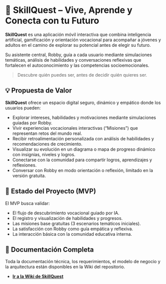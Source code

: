 # 🚀 SkillQuest – Vive, Aprende y Conecta con tu Futuro

**SkillQuest** es una aplicación móvil interactiva que combina inteligencia artificial, gamificación y orientación vocacional para acompañar a jóvenes y adultos en el camino de explorar su potencial antes de elegir su futuro.

Su asistente central, Robby, guía a cada usuario mediante simulaciones temáticas, análisis de habilidades y conversaciones reflexivas que fortalecen el autoconocimiento y las competencias socioemocionales.
> Descubre quién puedes ser, antes de decidir quién quieres ser.


## 💡 Propuesta de Valor

**SkillQuest** ofrece un espacio digital seguro, dinámico y empático donde los usuarios pueden:
- Explorar intereses, habilidades y motivaciones mediante simulaciones guiadas por Robby.
- Vivir experiencias vocacionales interactivas (“Misiones”) que representan retos del mundo real.
- Recibir retroalimentación personalizada con análisis de habilidades y recomendaciones de crecimiento.
- Visualizar su evolución en un diagrama o mapa de progreso dinámico con insignias, niveles y logros.
- Conectarse con la comunidad para compartir logros, aprendizajes y reflexiones.
- Conversar con Robby en modo orientación o reflexión, limitado en la versión gratuita.


## 🚀 Estado del Proyecto (MVP)

El MVP busca validar: 
- El flujo de descubrimiento vocacional guiado por IA.
- El registro y visualización de habilidades y progresos.
- Las misiones base gratuitas (3 escenarios temáticos iniciales).
- La satisfacción con Robby como guía empática y reflexiva.
- La interacción básica con la comunidad educativa interna.


## 📖 Documentación Completa

Toda la documentación técnica, los requerimientos, el modelo de negocio y la arquitectura están disponibles en la Wiki del repositorio.

* [**Ir a la Wiki de SkillQuest**](https://github.com/Ana3Lu/skillQuest-app/wiki)
